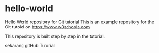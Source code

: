 # hello-world
Hello World repository for Git tutorial
This is an example repository for the Git tutoial on https://www.w3schools.com

This repository is built step by step in the tutorial.

sekarang gitHub Tutorial

